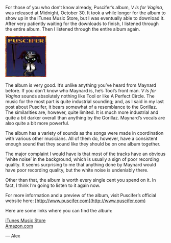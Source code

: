 For those of you who don’t know already, Puscifer’s album, *V Is for Vagina*, was released at Midnight, October 30. It took a while longer for the album to show up in the iTunes Music Store, but I was eventually able to download it. After very patiently waiting for the downloads to finish, I listened through the entire album. Then I listened through the entire album again.

[![V is for Vagina](3438093-534398143.thumbnail.jpg)](https://i0.wp.com/blog.alexseifert.com/wp-content/uploads/2007/11/3438093-534398143.jpg?ssl=1 "V is for Vagina")

The album is very good. It’s unlike anything you’ve heard from Maynard before. If you don’t know who Maynard is, he’s Tool’s front man. *V Is for Vagina* sounds absolutely nothing like Tool or like A Perfect Circle. The music for the most part is quite industrial sounding; and, as I said in my last post about Puscifer, it bears somewhat of a resemblance to the Gorillaz. The similarities are, however, quite limited. It is much more industrial and quite a bit darker overall than anything by the Gorillaz. Maynard’s vocals are also quite a bit more powerful.

The album has a variety of sounds as the songs were made in coordination with various other musicians. All of them do, however, have a consistent enough sound that they sound like they should be on one album together.

The major complaint I would have is that most of the tracks have an obvious ‘white noise’ in the background, which is usually a sign of poor recording quality. It seems surprising to me that anything done by Maynard would have poor recording quality, but the white noise is undeniably there.

Other than that, the album is worth every single cent you spend on it. In fact, I think I’m going to listen to it again now.

For more information and a preview of the album, visit Puscifer’s official website here: [http://www.puscifer.com](http://www.puscifer.com)

Here are some links where you can find the album:

[iTunes Music Store](http://click.linksynergy.com/fs-bin/stat?id=oiyVbGokg9Q&offerid=78941&type=3&subid=0&tmpid=1826&RD_PARM1=http%253A%252F%252Fphobos.apple.com%252FWebObjects%252FMZStore.woa%252Fwa%252FviewAlbum%253Fi%253D266805109%2526id%253D266805103%2526s%253D143441%2526partnerId%253D30)  
[Amazon.com](http://www.amazon.com/gp/product/B000W353B6/105-2765392-6325248?ie=UTF8&tag=eisbrecher-20&linkCode=xm2&camp=1789&creativeASIN=B000W353B6)

— Alex